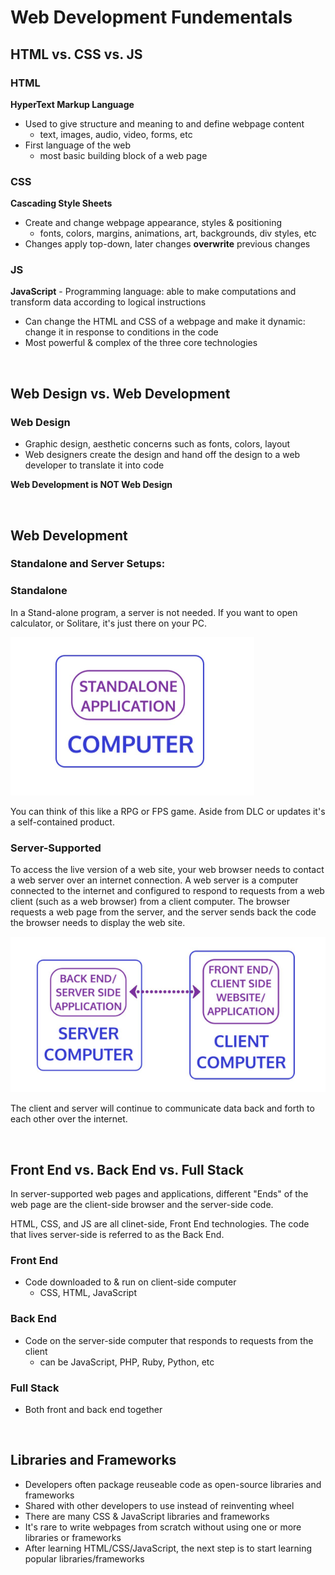 # Web Development Fundementals
## HTML vs. CSS vs. JS
### HTML
**HyperText Markup Language**
- Used to give structure and meaning to and define webpage content 
    - text, images, audio, video, forms, etc
- First language of the web 
    - most basic building block of a web page

### CSS
**Cascading Style Sheets**
- Create and change webpage appearance, styles & positioning 
    - fonts, colors, margins, animations, art, backgrounds, div styles, etc
- Changes apply top-down, later changes **overwrite** previous changes

### JS
**JavaScript**
    - Programming language: able to make computations and transform data according to logical instructions
- Can change the HTML and CSS of a webpage and make it dynamic: change it in response to conditions in the code
- Most powerful & complex of the three core technologies

<br>

## Web Design vs. Web Development
### Web Design
- Graphic design, aesthetic concerns such as fonts, colors, layout
- Web designers create the design and hand off the design to a web developer to translate it into code

**Web Development is NOT Web Design**

<br>

## Web Development
### Standalone and Server Setups:
### Standalone 
In a Stand-alone program, a server is not needed. If you want to open calculator, or Solitare, it's just there on your PC. 

<img src="../images/standalone_PC.png">

You can think of this like a RPG or FPS game. Aside from DLC or updates it's a self-contained product.

### Server-Supported
To access the live version of a web site, your web browser needs to contact a web server over an internet connection. 
A web server is a computer connected to the internet and configured to respond to requests from a web client (such as a web browser) from a client computer.
The browser requests a web page from the server, and the server sends back the code the browser needs to display the web site.
    
<img src="../images/server-client.png">

The client and server will continue to communicate data back and forth to each other over the internet. 

<br>

## Front End vs. Back End vs. Full Stack
In server-supported web pages and applications, different "Ends" of the web page are the client-side browser and the server-side code. 

HTML, CSS, and JS are all clinet-side, Front End technologies. 
The code that lives server-side is referred to as the Back End. 



### Front End
- Code downloaded to & run on client-side computer 
    - CSS, HTML, JavaScript

### Back End
- Code on the server-side computer that responds to requests from the client 
    - can be JavaScript, PHP, Ruby, Python, etc

### Full Stack 
 - Both front and back end together


<br>

## Libraries and Frameworks
- Developers often package reuseable code as open-source libraries and frameworks
- Shared with other developers to use instead of reinventing wheel 
- There are many CSS & JavaScript libraries and frameworks
- It's rare to write webpages from scratch without using one or more libraries or frameworks
- After learning HTML/CSS/JavaScript, the next step is to start learning popular libraries/frameworks